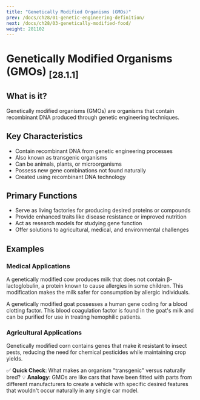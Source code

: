 ```yaml
---
title: "Genetically Modified Organisms (GMOs)"
prev: /docs/ch28/01-genetic-engineering-definition/
next: /docs/ch28/03-genetically-modified-food/
weight: 281102
---
```


# Genetically Modified Organisms (GMOs) <sub>[28.1.1]</sub>

## What is it?
Genetically modified organisms (GMOs) are organisms that contain recombinant DNA produced through genetic engineering techniques.

## Key Characteristics
- Contain recombinant DNA from genetic engineering processes
- Also known as transgenic organisms
- Can be animals, plants, or microorganisms
- Possess new gene combinations not found naturally
- Created using recombinant DNA technology

## Primary Functions
- Serve as living factories for producing desired proteins or compounds
- Provide enhanced traits like disease resistance or improved nutrition
- Act as research models for studying gene function
- Offer solutions to agricultural, medical, and environmental challenges

## Examples

### Medical Applications
A genetically modified cow produces milk that does not contain β-lactoglobulin, a protein known to cause allergies in some children. This modification makes the milk safer for consumption by allergic individuals.

A genetically modified goat possesses a human gene coding for a blood clotting factor. This blood coagulation factor is found in the goat's milk and can be purified for use in treating hemophilic patients.

### Agricultural Applications
Genetically modified corn contains genes that make it resistant to insect pests, reducing the need for chemical pesticides while maintaining crop yields.

✅ **Quick Check**: What makes an organism "transgenic" versus naturally bred?
💡 **Analogy**: GMOs are like cars that have been fitted with parts from different manufacturers to create a vehicle with specific desired features that wouldn't occur naturally in any single car model.